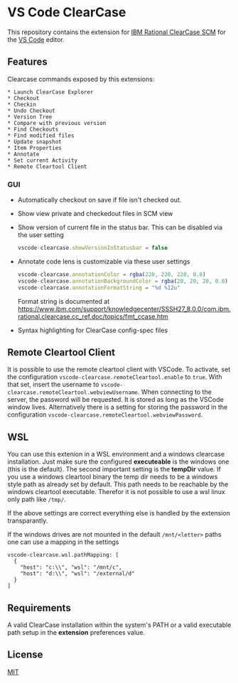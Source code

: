 # VS Code ClearCase

This repository contains the extension for [IBM Rational ClearCase SCM](http://www-03.ibm.com/software/products/en/clearcase) for the [VS Code](https://code.visualstudio.com) editor.

## Features

Clearcase commands exposed by this extensions:

    * Launch ClearCase Explorer
    * Checkout
    * Checkin
    * Undo Checkout
    * Version Tree
    * Compare with previous version
    * Find Checkouts
    * Find modified files
    * Update snapshot
    * Item Properties
    * Annotate
    * Set current Activity
    * Remote Cleartool Client

### GUI

   * Automatically checkout on save if file isn't checked out.
   * Show view private and checkedout files in SCM view
   * Show version of current file in the status bar. This can be disabled via the user setting

     ```TypeScript
     vscode-clearcase.showVersionInStatusbar = false
     ```

   * Annotate code lens is customizable via these user settings

     ```TypeScript
     vscode-clearcase.annotationColor = rgba(220, 220, 220, 0.8)
     vscode-clearcase.annotationBackgroundColor = rgba(20, 20, 20, 0.8)
     vscode-clearcase.annotationFormatString = "%d %12u"
     ```

     Format string is documented at https://www.ibm.com/support/knowledgecenter/SSSH27_8.0.0/com.ibm.rational.clearcase.cc_ref.doc/topics/fmt_ccase.htm

   * Syntax highlighting for ClearCase config-spec files

## Remote Cleartool Client

It is possible to use the remote cleartool client with VSCode. To activate, set the configuration `vscode-clearcase.remoteCleartool.enable` to `true`. With that set, insert the username to `vscode-clearcase.remoteCleartool.webviewUsername`. When connecting to the server, the password will be requested. It is stored as long as the VSCode window lives. Alternatively there is a setting for storing the password in the configuration `vscode-clearcase.remoteCleartool.webviewPassword`.

## WSL

You can use this extenion in a WSL environment and a windows clearcase installation. Just make sure the configured **executeable** is the windows one (this is the default). The second important setting is the **tempDir** value. If you use a windows cleartool binary the temp dir needs to be a windows style path as already set by default. This path needs to be reachable by the windows cleartool executable. Therefor it is not possible to use a wsl linux only path like `/tmp/`.

If the above settings are correct everything else is handled by the extension transparantly.

If the windows drives are not mounted in the default `/mnt/<letter>` paths one can use a mapping in the settings

```
vscode-clearcase.wsl.pathMapping: [
  {
    "host": "c:\\", "wsl": "/mnt/c",
    "host": "d:\\", "wsl": "/external/d"
  }
]
```

## Requirements

A valid ClearCase installation within the system's PATH or a valid executable path setup in the **extension** preferences value.

## License
[MIT](LICENSE)
